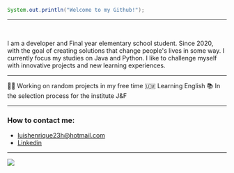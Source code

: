 ```java
System.out.println("Welcome to my Github!");
```
---
</br>

  I am a developer and Final year elementary school student. Since 2020, with the goal of creating solutions that change people's lives in some way. I currently focus my studies on Java and Python.
I like to challenge myself with innovative projects and new learning experiences.

---

👨‍💻 Working on random projects in my free time
🇺🇲 Learning English
📚 In the selection process for the institute J&F

---

<h3>How to contact me: </h3>

-  luishenrique23h@hotmail.com
-  <a href="https://www.linkedin.com/in/luismede/">Linkedin</a>

---

<a href="https://github.com/luismede"><img src="https://skillicons.dev/icons?i=python,java,mysql,docker"></a>




